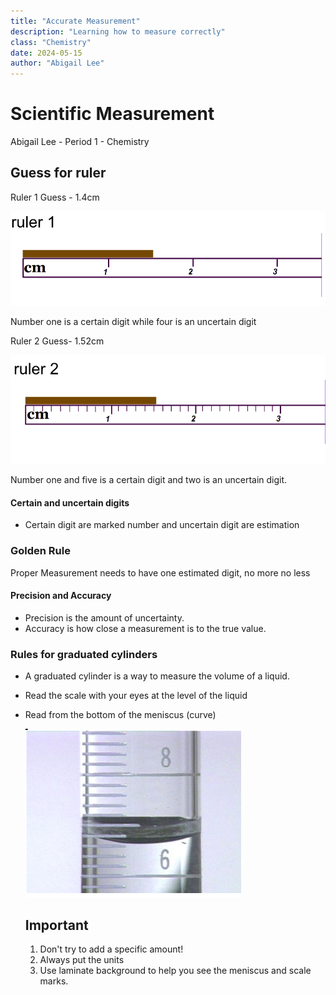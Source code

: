 ```yaml
---
title: "Accurate Measurement"
description: "Learning how to measure correctly"
class: "Chemistry"
date: 2024-05-15
author: "Abigail Lee"
---
```


# Scientific Measurement

Abigail Lee - Period 1 - Chemistry

## Guess for ruler

Ruler 1 Guess - 1.4cm

![Ruler1 Image](/public/images/ruler1.png)

Number one is a certain digit while four is an uncertain digit

Ruler 2 Guess- 1.52cm

![Ruler2 Image](/public/images/ruler2.png)

Number one and five is a certain digit and two is an uncertain digit.

#### Certain and uncertain digits

- Certain digit are marked number and uncertain digit are estimation

### Golden Rule

Proper Measurement needs to have one estimated digit, no more no less

#### Precision and Accuracy

- Precision is the amount of uncertainty.
- Accuracy is how close a measurement is to the true value.

### Rules for graduated cylinders

- A graduated cylinder is a way to measure the volume of a liquid.

- Read the scale with your eyes at the level of the liquid
- Read from the bottom of the meniscus (curve)

  ![Graduated Cylinder](/public/images/graduatedcylinder.png)

  ## Important

  1. Don't try to add a specific amount!
  2. Always put the units
  3. Use laminate background to help you see the meniscus and scale marks.
